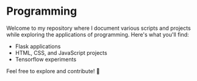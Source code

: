 # Programming
Welcome to my repository where I document various scripts and projects while exploring the applications of programming. Here's what you'll find:

- Flask applications
- HTML, CSS, and JavaScript projects
- Tensorflow experiments

Feel free to explore and contribute! 🚀